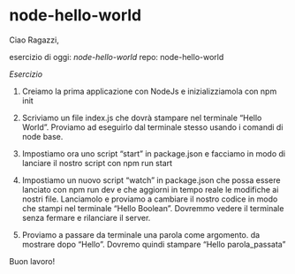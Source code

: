 # node-hello-world

Ciao Ragazzi,

esercizio di oggi: *node-hello-world*
repo: node-hello-world


*Esercizio*

1. Creiamo la prima applicazione con NodeJs e inizializziamola con npm init

2. Scriviamo un file index.js che dovrà stampare nel terminale “Hello World”. Proviamo ad eseguirlo dal terminale stesso usando i comandi di node base.

3. Impostiamo ora uno script “start” in package.json e facciamo in modo di lanciare il nostro script con npm run start

4. Impostiamo un nuovo script “watch” in package.json che possa essere lanciato con npm run dev e che aggiorni in tempo reale le modifiche ai nostri file. Lanciamolo e proviamo a cambiare il nostro codice in modo che stampi nel terminale “Hello Boolean”. Dovremmo vedere il terminale senza fermare e rilanciare il server.

5. Proviamo a passare da terminale una parola come argomento. da mostrare dopo “Hello”. Dovremo quindi stampare “Hello parola_passata”

Buon lavoro!

